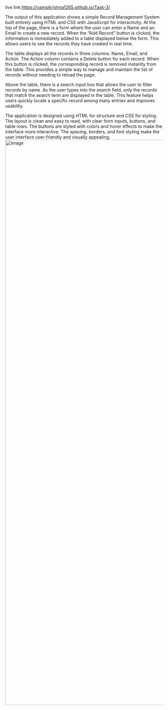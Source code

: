 live link:https://vamsikrishna1265.github.io/Task-3/


The output of this application shows a simple Record Management System built entirely using HTML and CSS with JavaScript for interactivity. At the top of the page, there is a form where the user can enter a Name and an Email to create a new record. When the “Add Record” button is clicked, the information is immediately added to a table displayed below the form. This allows users to see the records they have created in real time.

The table displays all the records in three columns: Name, Email, and Action. The Action column contains a Delete button for each record. When this button is clicked, the corresponding record is removed instantly from the table. This provides a simple way to manage and maintain the list of records without needing to reload the page.

Above the table, there is a search input box that allows the user to filter records by name. As the user types into the search field, only the records that match the search term are displayed in the table. This feature helps users quickly locate a specific record among many entries and improves usability.

The application is designed using HTML for structure and CSS for styling. The layout is clean and easy to read, with clear form inputs, buttons, and table rows. The buttons are styled with colors and hover effects to make the interface more interactive. The spacing, borders, and font styling make the user interface user-friendly and visually appealing.
<img width="2879" height="1799" alt="image" src="https://github.com/user-attachments/assets/41e923e2-22a9-4077-a373-6623d4c50a6e" />
